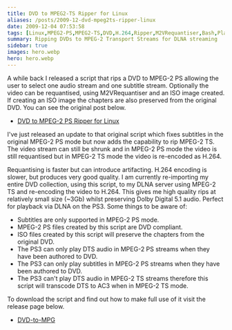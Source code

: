 ```yaml
---
title: DVD to MPEG2-TS Ripper for Linux
aliases: /posts/2009-12-dvd-mpeg2ts-ripper-linux
date: 2009-12-04 07:53:58
tags: [Linux,MPEG2-PS,MPEG2-TS,DVD,H.264,Ripper,M2VRequantiser,Bash,PlayStation 3]
summary: Ripping DVDs to MPEG-2 Transport Streams for DLNA streaming
sidebar: true
images: hero.webp
hero: hero.webp
---
```


A while back I released a script that rips a DVD to MPEG-2 PS allowing the
user to select one audio stream and one subtitle stream. Optionally the video
can be requantised, using M2VRequantiser and an ISO image created. If creating
an ISO image the chapters are also preserved from the original DVD. You can
see the original post below.

  * [DVD to MPEG-2 PS Ripper for Linux](2009-04-dvd-mpeg2ps-ripper-linux.html)

I've just released an update to that original script which fixes subtitles in
the original MPEG-2 PS mode but now adds the capability to rip MPEG-2 TS. The
video stream can still be shrunk and in MPEG-2 PS mode the video is still
requantised but in MPEG-2 TS mode the video is re-encoded as H.264.

Requantising is faster but can introduce artifacting. H.264 encoding is
slower, but produces very good quality. I am currently re-importing my entire
DVD collection, using this script, to my DLNA server using MPEG-2 TS and
re-encoding the video to H.264. This gives me high quality rips at relatively
small size (~3Gb) whilst preserving Dolby Digital 5.1 audio. Perfect for
playback via DLNA on the PS3. Some things to be aware of:

  * Subtitles are only supported in MPEG-2 PS mode.
  * MPEG-2 PS files created by this script are DVD compliant.
  * ISO files created by this script will preserve the chapters from the original DVD.
  * The PS3 can only play DTS audio in MPEG-2 PS streams when they have been authored to DVD.
  * The PS3 can only play subtitles in MPEG-2 PS streams when they have been authored to DVD.
  * The PS3 can't play DTS audio in MPEG-2 TS streams therefore this script will transcode DTS to AC3 when in MPEG-2 TS mode.

To download the script and find out how to make full use of it visit the
release page below.

  * [DVD-to-MPG](https://github.com/flexiondotorg/DVD-to-MPG)
